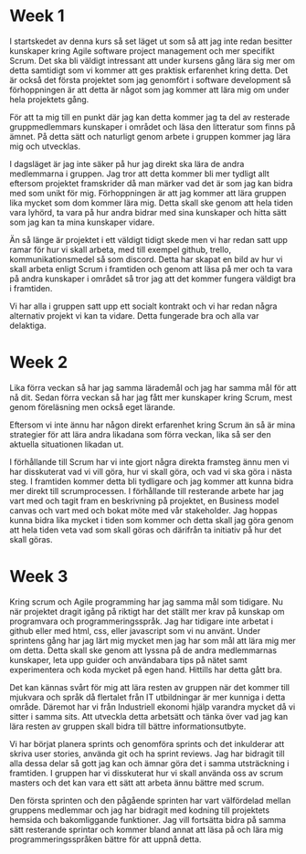 # Week 1
I startskedet av denna kurs så set läget ut som så att jag inte redan besitter kunskaper kring Agile software project management och mer specifikt Scrum. Det ska bli väldigt intressant att under kursens gång lära sig mer om detta samtidigt som vi kommer att ges praktisk erfarenhet kring detta. Det är också det första projektet som jag genomfört i software development så förhoppningen är att detta är något som jag kommer att lära mig om under hela projektets gång.

För att ta mig till en punkt där jag kan detta kommer jag ta del av resterade gruppmedlemmars kunskaper i området och läsa den litteratur som finns på ämnet. På detta sätt och naturligt genom arbete i gruppen kommer jag lära mig och utvecklas.

I dagsläget är jag inte säker på hur jag direkt ska lära de andra medlemmarna i gruppen. Jag tror att detta kommer bli mer tydligt allt eftersom projektet framskrider då man märker vad det är som jag kan bidra med som unikt för mig. Förhoppningen är att jag kommer att lära gruppen lika mycket som dom kommer lära mig. Detta skall ske genom att hela tiden vara lyhörd, ta vara på hur andra bidrar med sina kunskaper och hitta sätt som jag kan ta mina kunskaper vidare.

Än så länge är projektet i ett väldigt tidigt skede men vi har redan satt upp ramar för hur vi skall arbeta, med till exempel github, trello, kommunikationsmedel så som discord. Detta har skapat en bild av hur vi skall arbeta enligt Scrum i framtiden och genom att läsa på mer och ta vara på andra kunskaper i området så tror jag att det kommer fungera väldigt bra i framtiden.

Vi har alla i gruppen satt upp ett socialt kontrakt och vi har redan några alternativ projekt vi kan ta vidare. Detta fungerade bra och alla var delaktiga.

# Week 2
Lika förra veckan så har jag samma lärademål och jag har samma mål för att nå dit. Sedan förra veckan så har jag fått mer kunskaper kring Scrum, mest genom föreläsning men också eget lärande. 

Eftersom vi inte ännu har någon direkt erfarenhet kring Scrum än så är mina strategier för att lära andra likadana som förra veckan, lika så ser den aktuella situationen likadan ut.

I förhållande till Scrum har vi inte gjort några direkta framsteg ännu men vi har disskuterat vad vi vill göra, hur vi skall göra, och vad vi ska göra i nästa steg. I framtiden kommer detta bli tydligare och jag kommer att kunna bidra mer direkt till scrumprocessen. I förhållande till resterande arbete har jag vart med och tagit fram en beskrivning på projektet, en Business model canvas och vart med och bokat möte med vår stakeholder. Jag hoppas kunna bidra lika mycket i tiden som kommer och detta skall jag göra genom att hela tiden veta vad som skall göras och därifrån ta initiativ på hur det skall göras.

# Week 3
Kring scrum och Agile programming har jag samma mål som tidigare. Nu när projektet dragit igång på riktigt har det ställt mer krav på kunskap om programvara och programmeringsspråk. Jag har tidigare inte arbetat i github eller med html, css, eller javascript som vi nu använt. Under sprintens gång har jag lärt mig mycket men jag har som mål att lära mig mer om detta. Detta skall ske genom att lyssna på de andra medlemmarnas kunskaper, leta upp guider och användabara tips på nätet samt experimentera och koda mycket på egen hand. Hittills har detta gått bra.

Det kan kännas svårt för mig att lära resten av gruppen när det kommer till mjukvara och språk då flertalet från IT utbildningar är mer kunniga i detta område. Däremot har vi från Industriell ekonomi hjälp varandra mycket då vi sitter i samma sits. Att utveckla detta arbetsätt och tänka över vad jag kan lära resten av gruppen skall bidra till bättre informationsutbyte.

Vi har börjat planera sprints och genomföra sprints och det inkulderar att skriva user stories, använda git och ha sprint reviews. Jag har bidragit till alla dessa delar så gott jag kan och ämnar göra det i samma utsträckning i framtiden. I gruppen har vi disskuterat hur vi skall använda oss av scrum masters och det kan vara ett sätt att arbeta ännu bättre med scrum.

Den första sprinten och den pågående sprinten har vart välfördelad mellan gruppens medlemmar och jag har bidragit med kodning till projektets hemsida och bakomliggande funktioner. Jag vill fortsätta bidra på samma sätt resterande sprintar och kommer bland annat att läsa på och lära mig programmeringsspråken bättre för att uppnå detta.
